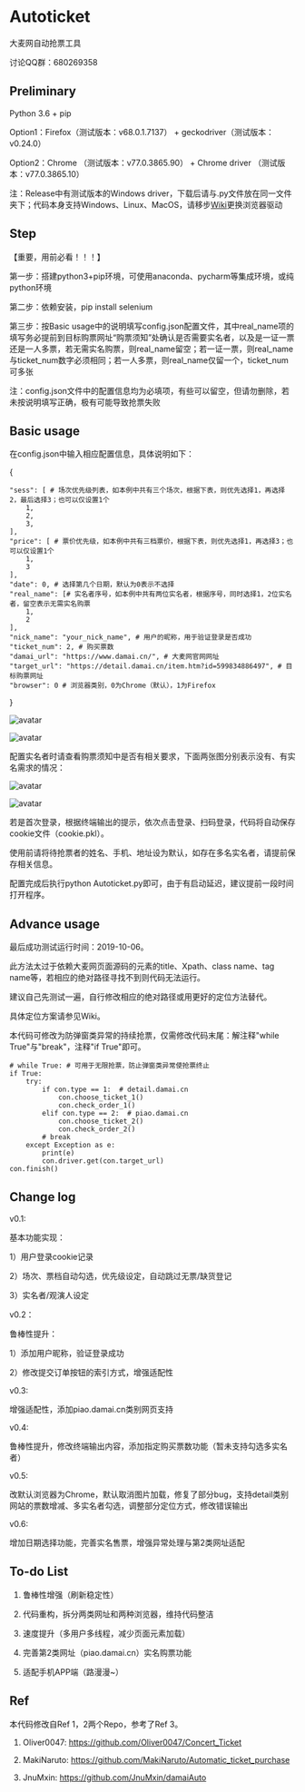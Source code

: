 # Autoticket
大麦网自动抢票工具

讨论QQ群：680269358

## Preliminary
Python 3.6 + pip

Option1：Firefox（测试版本：v68.0.1.7137） + geckodriver（测试版本：v0.24.0）

Option2：Chrome （测试版本：v77.0.3865.90） + Chrome driver （测试版本：v77.0.3865.10）

注：Release中有测试版本的Windows driver，下载后请与.py文件放在同一文件夹下；代码本身支持Windows、Linux、MacOS，请移步[Wiki](https://github.com/Entromorgan/Autoticket/wiki/%E6%B5%8F%E8%A7%88%E5%99%A8%E9%A9%B1%E5%8A%A8)更换浏览器驱动

## Step
【重要，用前必看！！！】

第一步：搭建python3+pip环境，可使用anaconda、pycharm等集成环境，或纯python环境

第二步：依赖安装，pip install selenium

第三步：按Basic usage中的说明填写config.json配置文件，其中real_name项的填写务必提前到目标购票网址“购票须知”处确认是否需要实名者，以及是一证一票还是一人多票，若无需实名购票，则real_name留空；若一证一票，则real_name与ticket_num数字必须相同；若一人多票，则real_name仅留一个，ticket_num可多张

注：config.json文件中的配置信息均为必填项，有些可以留空，但请勿删除，若未按说明填写正确，极有可能导致抢票失败

## Basic usage
在config.json中输入相应配置信息，具体说明如下：

{
    
    "sess": [ # 场次优先级列表，如本例中共有三个场次，根据下表，则优先选择1，再选择2，最后选择3；也可以仅设置1个
        1,
        2,
        3,
    ],
    "price": [ # 票价优先级，如本例中共有三档票价，根据下表，则优先选择1，再选择3；也可以仅设置1个
        1,
        3
    ],
    "date": 0, # 选择第几个日期，默认为0表示不选择
    "real_name": [# 实名者序号，如本例中共有两位实名者，根据序号，同时选择1，2位实名者，留空表示无需实名购票
        1,
        2
    ],
    "nick_name": "your_nick_name", # 用户的昵称，用于验证登录是否成功
    "ticket_num": 2, # 购买票数
    "damai_url": "https://www.damai.cn/", # 大麦网官网网址
    "target_url": "https://detail.damai.cn/item.htm?id=599834886497", # 目标购票网址
    "browser": 0 # 浏览器类别，0为Chrome（默认），1为Firefox
}

![avatar](/picture/1.png)

![avatar](/picture/2.png)

配置实名者时请查看购票须知中是否有相关要求，下面两张图分别表示没有、有实名需求的情况：

![avatar](/picture/3.png)

![avatar](/picture/4.png)

若是首次登录，根据终端输出的提示，依次点击登录、扫码登录，代码将自动保存cookie文件（cookie.pkl）。

使用前请将待抢票者的姓名、手机、地址设为默认，如存在多名实名者，请提前保存相关信息。

配置完成后执行python Autoticket.py即可，由于有启动延迟，建议提前一段时间打开程序。

## Advance usage
最后成功测试运行时间：2019-10-06。

此方法太过于依赖大麦网页面源码的元素的title、Xpath、class name、tag name等，若相应的绝对路径寻找不到则代码无法运行。

建议自己先测试一遍，自行修改相应的绝对路径或用更好的定位方法替代。

具体定位方案请参见Wiki。

本代码可修改为防弹窗类异常的持续抢票，仅需修改代码末尾：解注释"while True"与"break"，注释"if True"即可。

    # while True: # 可用于无限抢票，防止弹窗类异常使抢票终止
    if True:
        try:
            if con.type == 1:  # detail.damai.cn
                con.choose_ticket_1()
                con.check_order_1()
            elif con.type == 2:  # piao.damai.cn
                con.choose_ticket_2()
                con.check_order_2()
            # break
        except Exception as e:
            print(e)
            con.driver.get(con.target_url)
    con.finish()

## Change log
v0.1: 

基本功能实现：

  1）用户登录cookie记录
  
  2）场次、票档自动勾选，优先级设定，自动跳过无票/缺货登记
  
  3）实名者/观演人设定
  
v0.2：

鲁棒性提升：

  1）添加用户昵称，验证登录成功
  
  2）修改提交订单按钮的索引方式，增强适配性
  
v0.3:

增强适配性，添加piao.damai.cn类别网页支持

v0.4:

鲁棒性提升，修改终端输出内容，添加指定购买票数功能（暂未支持勾选多实名者）

v0.5:

改默认浏览器为Chrome，默认取消图片加载，修复了部分bug，支持detail类别网站的票数增减、多实名者勾选，调整部分定位方式，修改错误输出

v0.6:

增加日期选择功能，完善实名售票，增强异常处理与第2类网址适配
  
## To-do List

1. 鲁棒性增强（刷新稳定性）

2. 代码重构，拆分两类网址和两种浏览器，维持代码整洁

3. 速度提升（多用户多线程，减少页面元素加载）

4. 完善第2类网址（piao.damai.cn）实名购票功能

5. 适配手机APP端（路漫漫~）

## Ref
本代码修改自Ref 1，2两个Repo，参考了Ref 3。

1. Oliver0047: https://github.com/Oliver0047/Concert_Ticket

2. MakiNaruto: https://github.com/MakiNaruto/Automatic_ticket_purchase

3. JnuMxin: https://github.com/JnuMxin/damaiAuto
